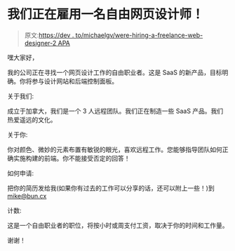 # 我们正在雇用一名自由网页设计师！

> 原文:[https://dev . to/michaelgv/were-hiring-a-freelance-web-designer-2 APA](https://dev.to/michaelgv/were-hiring-a-freelance-web-designer--2apa)

嘿大家好，

我的公司正在寻找一个网页设计工作的自由职业者。这是 SaaS 的新产品，目标明确。你将参与设计网站和后端控制面板。

关于我们:

成立于加拿大，我们是一个 3 人远程团队。我们正在制造一些 SaaS 产品。我们热爱遥远的文化。

关于你:

你对颜色、微妙的元素布置有敏锐的眼光，喜欢远程工作。您能够指导团队如何正确实施构建的前端。你不能接受否定的回答！

如何申请:

把你的简历发给我(如果你有过去的工作可以分享的话，还可以附上一些！)到 [mike@bun.cx](mailto:mike@bun.cx)

计数:

这是一个自由职业者的职位，将按小时或周支付工资，取决于你的时间和工作量。

谢谢！